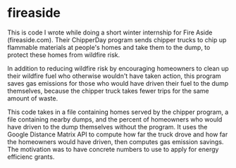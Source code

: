 # fireaside

This is code I wrote while doing a short winter internship for Fire Aside (fireaside.com).
Their ChipperDay program sends chipper trucks to chip up flammable materials at people's
homes and take them to the dump, to protect these homes from wildfire risk. 

In addition to reducing wildfire risk by encouraging homeowners to clean up their wildfire
fuel who otherwise wouldn't have taken action, this program saves gas emissions for 
those who would have driven their fuel to the dump themselves, because the chipper truck
takes fewer trips for the same amount of waste.

This code takes in a file containing homes served by the chipper program, a file containing
nearby dumps, and the percent of homeowners who would have driven to the dump themselves
without the program. It uses the Google Distance Matrix API to compute how far the truck
drove and how far the homeowners would have driven, then computes gas emission savings.
The motivation was to have concrete numbers to use to apply for energy efficienc grants.

